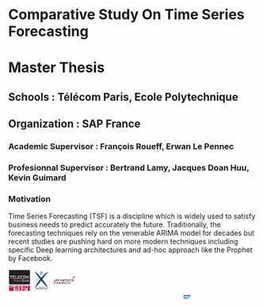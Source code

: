 <div>
  <h1>Comparative Study On Time Series Forecasting</h1>
  <h1>Master Thesis</h1>
  <h2>Schools : Télécom Paris, Ecole Polytechnique</h2>
  <h2>Organization : SAP France</h2>
  <h3>Academic Supervisor : François Roueff, Erwan Le Pennec</h3>
  <h3>Profesionnal Supervisor :  Bertrand Lamy, Jacques Doan Huu, Kevin Guimard</h3>
</div>

<p>
  <h3>Motivation</h3>
  <p>
  Time Series Forecasting (TSF) is a discipline which is widely used to satisfy business needs to predict accurately the future.
  Traditionally, the forecasting techniques rely on the venerable ARIMA model for decades but recent studies are pushing hard on more modern techniques including specific Deep learning architectures and ad-hoc approach like the Prophet by Facebook.
  </p>
</p>

<footer>
  <span style="justify-content: space-between;">
    <span style="float:left; align:left">
      <img width="30%" height="30%" src="imgs/logos.png" alt="Schools">
    </span>
    <span style="float:right; align:right">
      <img width="10%" height="10%" src="imgs/sap.png" alt="SAP">
    </span>
  </span>
</footer>
